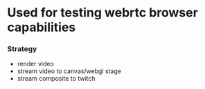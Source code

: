 # Used for testing webrtc browser capabilities
### Strategy
  - render video
  - stream video to canvas/webgl stage
  - stream composite to twitch
